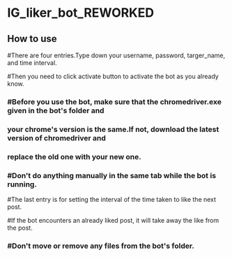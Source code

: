 # IG_liker_bot_REWORKED

## How to use

#There are four entries.Type down your username, password, targer_name, and time interval.

#Then you need to click activate button to activate the bot as you already know.

### #Before you use the bot, make sure that the chromedriver.exe given in the bot's folder and
### your chrome's version is the same.If not, download the latest version of chromedriver and
### replace the old one with your new one.

### #Don't do anything manually in the same tab while the bot is running.

#The last entry is for setting the interval of the time taken to like the next post.

#If the bot encounters an already liked post, it will take away the like from the post.

### #Don't move or remove any files from the bot's folder.
